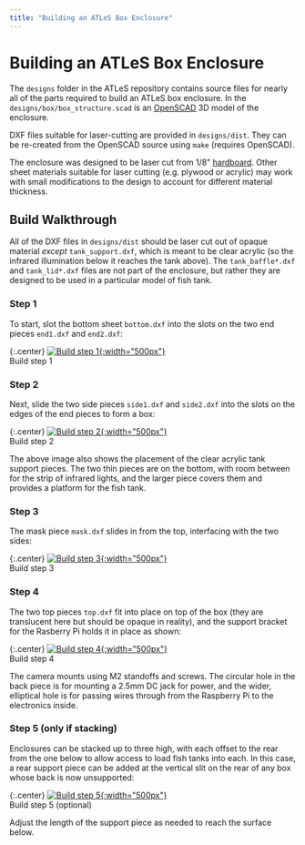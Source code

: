 ```yaml
---
title: "Building an ATLeS Box Enclosure"
---
```


# Building an ATLeS Box Enclosure

The `designs` folder in the ATLeS repository contains source files for nearly all of the parts required to build an ATLeS box enclosure.  In the `designs/box/box_structure.scad` is an [OpenSCAD](http://www.openscad.org/) 3D model of the enclosure.

DXF files suitable for laser-cutting are provided in `designs/dist`.  They can be re-created from the OpenSCAD source using `make` (requires OpenSCAD).

The enclosure was designed to be laser cut from 1/8" [hardboard](https://en.wikipedia.org/wiki/Hardboard).  Other sheet materials suitable for laser cutting (e.g. plywood or acrylic) may work with small modifications to the design to account for different material thickness.

## Build Walkthrough

All of the DXF files in `designs/dist` should be laser cut out of opaque material *except* `tank_support.dxf`, which is meant to be clear acrylic (so the infrared illumination below it reaches the tank above).  The `tank_baffle*.dxf` and `tank_lid*.dxf` files are not part of the enclosure, but rather they are designed to be used in a particular model of fish tank.


### Step 1
To start, slot the bottom sheet `bottom.dxf` into the slots on the two end pieces `end1.dxf` and `end2.dxf`:

{:.center}
[![Build step 1](imgs/box_structure_1.png){:width="500px"}](imgs/box_structure_1.png)<br>
Build step 1

### Step 2
Next, slide the two side pieces `side1.dxf` and `side2.dxf` into the slots on the edges of the end pieces to form a box:

{:.center}
[![Build step 2](imgs/box_structure_2.png){:width="500px"}](imgs/box_structure_2.png)<br>
Build step 2

The above image also shows the placement of the clear acrylic tank support pieces.  The two thin pieces are on the bottom, with room between for the strip of infrared lights, and the larger piece covers them and provides a platform for the fish tank.

### Step 3
The mask piece `mask.dxf` slides in from the top, interfacing with the two sides:

{:.center}
[![Build step 3](imgs/box_structure_3.png){:width="500px"}](imgs/box_structure_3.png)<br>
Build step 3

### Step 4
The two top pieces `top.dxf` fit into place on top of the box (they are translucent here but should be opaque in reality), and the support bracket for the Rasberry Pi holds it in place as shown:

{:.center}
[![Build step 4](imgs/box_structure_4.png){:width="500px"}](imgs/box_structure_4.png)<br>
Build step 4

The camera mounts using M2 standoffs and screws.  The circular hole in the back piece is for mounting a 2.5mm DC jack for power, and the wider, elliptical hole is for passing wires through from the Raspberry Pi to the electronics inside.

### Step 5 (only if stacking)
Enclosures can be stacked up to three high, with each offset to the rear from the one below to allow access to load fish tanks into each.  In this case, a rear support piece can be added at the vertical slit on the rear of any box whose back is now unsupported:

{:.center}
[![Build step 5](imgs/box_structure_5.png){:width="500px"}](imgs/box_structure_5.png)<br>
Build step 5 (optional)

Adjust the length of the support piece as needed to reach the surface below.
